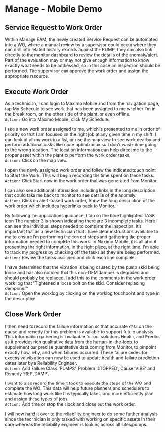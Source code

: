 # Manage - Mobile Demo

## Service Request to Work Order

Within Manage EAM, the newly created Service Request can be automated into a WO, where a manual review by a supervisor could occur where they can drill into related history records against the PUMP, they can also link directly to the monitor dashboard to review the details of the anomaly/alert.  Part of the evaluation may or may not give enough information to know exactly what needs to be addressed, so in this case an inspection should be performed. The supervisor can approve the work order and assign the appropriate resource.

## Execute Work Order
As a technician, I can login to Maximo Mobile and from the navigation page, tap My Schedule to see work that has been assigned to me whether I’m in the break room, on the other side of the plant, or even offline.<br>
`Action:` Go into Maximo Mobile, click My Schedule. 

I see a new work order assigned to me, which is presented to me in order of priority so that I am focused on the right job at any given time in my shift. I can look at all my work in a list, or use the map view to see work nearby and perform additional tasks like route optimization so I don’t waste time going to the wrong location.   The location information can help direct me to the proper asset within the plant to perform the work order tasks.<br>
`Action:` Click on the map view.

I open the newly assigned work order and follow the indicated touch point to Start the Work.  This will begin recording the time spent on these tasks.   
`Action:` Click Start now in the work order that was generated from Monitor.


I can also see additional information including links in the long description that could take me back to monitor to see details of the anomaly.   
`Action:` Click on alert-based work order, Show the long description of the work order which includes hyperlinks back to Monitor.


By following the applications guidance, I tap on the blue highlighted TASK icon The number 3 is shown indicating there are 3 incomplete tasks. Here I can see the individual steps needed to complete the inspection. It’s important that as a new technician that I have clear instructions available to me to ensure I’m performing the correct steps and gathering the proper information needed to complete this work. In Maximo Mobile, it is all about presenting the right information, in the right place, at the right time. I’m able to track my progress by checking off the tasks as they are being performed.<br> 
`Action:` Review the tasks assigned and click each line complete.

I have determined that the vibration is being caused by the pump skid being loose and has also noticed that this non-OEM damper is degraded and should probably be replaced. I add this to the comments in the work order work log that "Tightened a loose bolt on the skid. Consider replacing dampener"<br>
`Action:` Open the worklog by clicking on the worklog touchpoint and type in the description 

## Close Work Order
I then need to record the failure information so that accurate data on the cause and remedy for this problem is available to support future analysis.  This information gathering is invaluable for our solutions Health, and Predict as it provides rich qualitative data from the human-in-the-loop, to supplement our precise quantitative data coming from Monitor, to pinpoint exactly how, why, and when failures occurred. These failure codes for excessive vibration can now be used to update health and failure prediction dates later by a Reliability Engineer.<br>
`Action:` Add Failure Class ‘PUMPS’, Problem ‘STOPPED’, Cause ‘VIBE’ and Remedy ‘REPLDAMP’. 

I want to also record the time it took to execute the steps of the WO and complete the WO. This data will help future planners and schedulers to estimate how long work like this typically takes, and more efficiently plan and assign these types of jobs.<br>
`Action:` Add time or stop the clock and close out the work order.


I will now hand it over to the reliability engineer to do some further analysis since the technician is only tasked with  working on specific assets in their care whereas the reliability engineer is looking across all sites/pumps.
 


